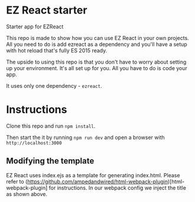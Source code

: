 # EZ React starter

Starter app for EZReact

This repo is made to show how you can use EZ React in your own projects. 
All you need to do is add ezreact as a dependency and you'll have a setup
with hot reload that's fully ES 2015 ready.

The upside to using this repo is that you don't have to worry about
setting up your environment. It's all set up for you. All you
have to do is code your app.

It uses only one dependency - `ezreact`.

# Instructions

Clone this repo and run `npm install`. 

Then start the it by running `npm run dev` and open a browser
with `http://localhost:3000` 

## Modifying the template

EZ React uses index.ejs as a template for generating index.html. Please refer to (https://github.com/ampedandwired/html-webpack-plugin)[html-webpack-plugin] for instructions. In our webpack config we inject the title as shown above.


